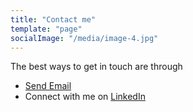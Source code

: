 ```yaml
---
title: "Contact me"
template: "page"
socialImage: "/media/image-4.jpg"
---
```


The best ways to get in touch are through

* <a href="mailto:baker.moran@gmail.com">Send Email</a>
* Connect with me on [LinkedIn](https://www.linkedin.com/in/baker-moran-a47b17114/)